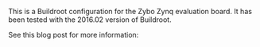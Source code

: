 This is a Buildroot configuration for the Zybo Zynq evaluation board. It has been tested with the 2016.02 version of Buildroot.

See this blog post for more information:

